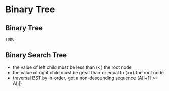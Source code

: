 Binary Tree
======

## Binary Tree

```
TODO
```

## Binary Search Tree

- the value of left child must be less than (<) the root node
- the value of right child must be great than or equal to (>=) the root node
- traversal BST by in-order, got a non-descending sequence (A[i+1] >= A[i])
